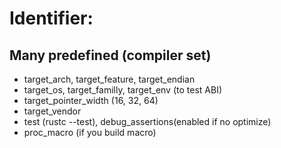 # Identifier:
## Many predefined (compiler set)

* target_arch, target_feature, target_endian
* target_os, target_familly, target_env (to test ABI)
* target_pointer_width (16, 32, 64)
* target_vendor
* test (rustc --test), debug_assertions(enabled if no optimize)
* proc_macro (if you build macro)
